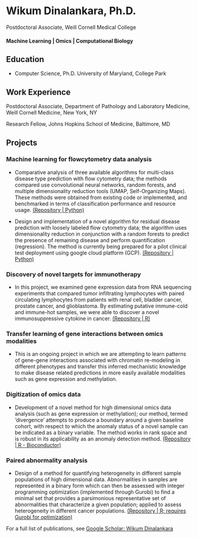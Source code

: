 # Wikum Dinalankara, Ph.D.
Postdoctoral Associate, Weill Cornell Medical College

#### Machine Learning | Omics | Computational Biology 

## Education
* Computer Science, Ph.D.
University of Maryland, College Park

## Work Experience
Postdoctoral Associate, Department of Pathology and Laboratory Medicine, Weill Cornell Medicine, New York, NY

Research Fellow, Johns Hopkins School of Medicine, Baltimore, MD

## Projects
### Machine learning for flowcytometry data analysis
* Comparative analysis of three available algorithms for multi-class disease type prediction with flow cytometry data; the methods compared use convolutional neural networks, random forests, and multiple dimensionality reduction tools (UMAP, Self-Organizing Maps). These methods were obtained from existing code or implemented, and benchmarked in terms of classification performance and resource usage. [(Repository | Python)](https://github.com/wikum/flowComparison)

* Design and implementation of a novel algorithm for residual disease prediction with loosely labeled flow cytometry data; the algorithm uses dimensionality reduction in conjunction with a random forests to predict the presence of remaining disease and perform quantification (regression). The method is currently being prepared for a pilot clinical test deployment using google cloud platform (GCP). [(Repository | Python)](<https://github.com/wikum/CLL_MRD>)

### Discovery of novel targets for immunotherapy
* In this project, we examined gene expression data from RNA sequencing experiments that compared tumor infiltrating lymphocytes with paired circulating lymphocytes from patients with renal cell, bladder cancer, prostate cancer, and glioblastoma. By estimating putative immune-cold and immune-hot samples, we were able to discover a novel immunosuppressive cytokine in cancer. [(Repository | R)](https://github.com/wikum/TILsAnalysis)

### Transfer learning of gene interactions between omics modalities
* This is an ongoing project in which we are attempting to learn patterns of gene-gene interactions associated with chromatin re-modeling in different phenotypes and transfer this inferred mechanistic knowledge to make disease related predictions in more easily available modalities such as gene expression and methylation.

### Digitization of omics data
* Development of a novel method for high dimensional omics data analysis (such as gene expression or methylation); our method, termed ‘divergence’ attempts to produce a boundary around a given baseline cohort, with respect to which the anomaly status of a novel sample can be indicated as a binary variable. The method works in rank space and is robust in its applicability as an anomaly detection method. [(Repository | R - Bioconductor)](https://github.com/wikum/divergence)

### Paired abnormality analysis
* Design of a method for quantifying heterogeneity in different sample populations of high dimensional data. Abnormalities in samples are represented in a binary form which can then be assessed with integer programming optimization (implemented through Gurobi) to find a minimal set that provides a parsimonious representative set of abnormalities that characterize a given population; applied to assess heterogeneity in different cancer populations. [(Repository | R; requires Gurobi for optimization)](https://github.com/wikum/CoveringAnalysis)


For a full list of publications, see [Google Scholar: Wikum Dinalankara](https://scholar.google.com/citations?user=T2E7-X4AAAAJ)

